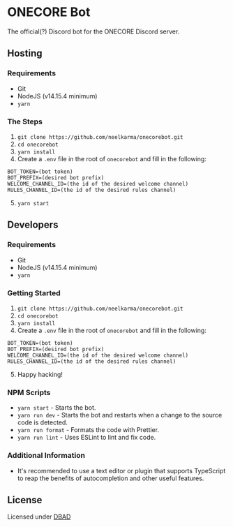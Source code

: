 # ONECORE Bot

The official(?) Discord bot for the ONECORE Discord server.

## Hosting

### Requirements

- Git
- NodeJS (v14.15.4 minimum)
- `yarn`

### The Steps

1. `git clone https://github.com/neelkarma/onecorebot.git`
2. `cd onecorebot`
3. `yarn install`
4. Create a `.env` file in the root of `onecorebot` and fill in the following:

```
BOT_TOKEN=(bot token)
BOT_PREFIX=(desired bot prefix)
WELCOME_CHANNEL_ID=(the id of the desired welcome channel)
RULES_CHANNEL_ID=(the id of the desired rules channel)
```

5. `yarn start`

## Developers

### Requirements

- Git
- NodeJS (v14.15.4 minimum)
- `yarn`

### Getting Started

1. `git clone https://github.com/neelkarma/onecorebot.git`
2. `cd onecorebot`
3. `yarn install`
4. Create a `.env` file in the root of `onecorebot` and fill in the following:

```
BOT_TOKEN=(bot token)
BOT_PREFIX=(desired bot prefix)
WELCOME_CHANNEL_ID=(the id of the desired welcome channel)
RULES_CHANNEL_ID=(the id of the desired rules channel)
```

5. Happy hacking!

### NPM Scripts

- `yarn start` - Starts the bot.
- `yarn run dev` - Starts the bot and restarts when a change to the source code is detected.
- `yarn run format` - Formats the code with Prettier.
- `yarn run lint` - Uses ESLint to lint and fix code.

### Additional Information

- It's recommended to use a text editor or plugin that supports TypeScript to reap the benefits of autocompletion and other useful features.

## License

Licensed under [DBAD](./LICENSE)
